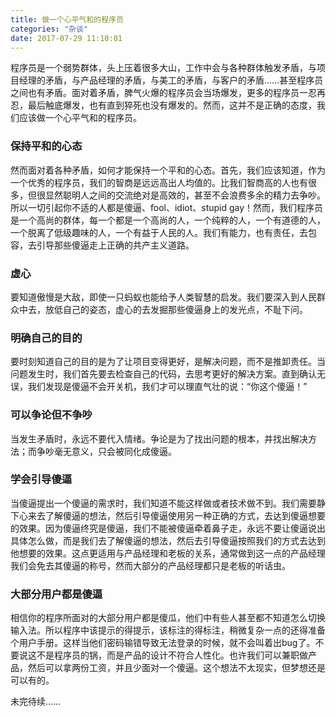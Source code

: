 ```yaml
---
title: 做一个心平气和的程序员
categories: "杂谈"
date: 2017-07-29 11:10:01
---
```


程序员是一个弱势群体，头上压着很多大山，工作中会与各种群体触发矛盾，与项目经理的矛盾，与产品经理的矛盾，与美工的矛盾，与客户的矛盾……甚至程序员之间也有矛盾。面对着矛盾，脾气火爆的程序员会当场爆发，更多的程序员一忍再忍，最后触底爆发，也有直到猝死也没有爆发的。然而，这并不是正确的态度，我们应该做一个心平气和的程序员。


<!--more-->

### 保持平和的心态    
然而面对着各种矛盾，如何才能保持一个平和的心态。首先，我们应该知道，作为一个优秀的程序员，我们的智商是远远高出人均值的。比我们智商高的人也有很多，但很显然聪明人之间的交流绝对是高效的，甚至不会浪费多余的精力去争吵。所以一切引起你不适的人都是傻逼、fool、idiot、stupid gay！然而，我们程序员是一个高尚的群体，每一个都是一个高尚的人，一个纯粹的人，一个有道德的人，一个脱离了低级趣味的人，一个有益于人民的人。我们有能力，也有责任，去包容，去引导那些傻逼走上正确的共产主义道路。     

### 虚心    
要知道傲慢是大敌，即使一只蚂蚁也能给予人类智慧的启发。我们要深入到人民群众中去，放低自己的姿态，虚心的去发掘那些傻逼身上的发光点，不耻下问。    

### 明确自己的目的    
要时刻知道自己的目的是为了让项目变得更好，是解决问题，而不是推卸责任。当问题发生时，我们首先要去检查自己的代码，去思考更好的解决方案。直到确认无误，我们发现是傻逼不会开关机，我们才可以理直气壮的说：“你这个傻逼！”    

### 可以争论但不争吵
当发生矛盾时，永远不要代入情绪。争论是为了找出问题的根本，并找出解决方法；而争吵毫无意义，只会被同化成傻逼。    

### 学会引导傻逼
当傻逼提出一个傻逼的需求时，我们知道不能这样做或者技术做不到。我们需要静下心来去了解傻逼的想法，然后引导傻逼使用另一种正确的方式，去达到傻逼想要的效果。因为傻逼终究是傻逼，我们不能被傻逼牵着鼻子走，永远不要让傻逼说出具体怎么做，而是我们去了解傻逼的想法，然后去引导傻逼按照我们的方式去达到他想要的效果。这点更适用与产品经理和老板的关系，通常做到这一点的产品经理我们会免去其傻逼的称号，然而大部分的产品经理都只是老板的听话虫。    

### 大部分用户都是傻逼
相信你的程序所面对的大部分用户都是傻瓜，他们中有些人甚至都不知道怎么切换输入法。所以程序中该提示的得提示，该标注的得标注，稍微复杂一点的还得准备个用户手册。这样当他们密码输错导致无法登录的时候，就不会叫着出bug了。不要说这不是程序员的锅，而是产品的设计不符合人性化。也许我们可以兼职做产品，然后可以拿两份工资，并且少面对一个傻逼。这个想法不太现实，但梦想还是可以有的。    

未完待续……